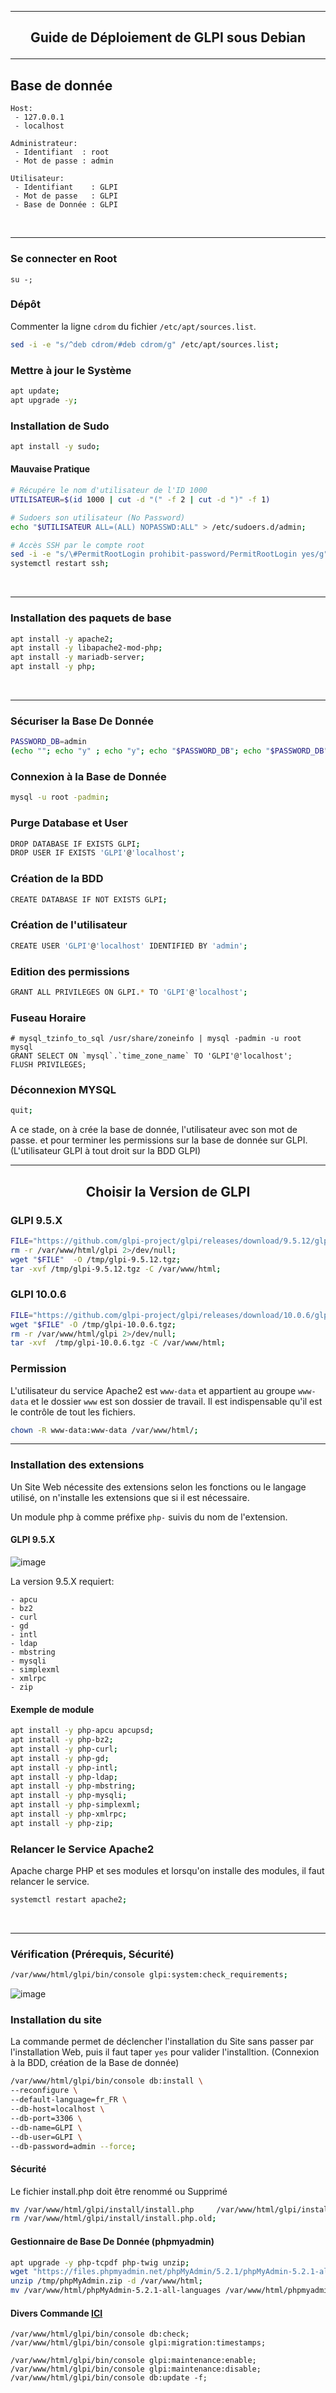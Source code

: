 ----------------------------------------------------------------------------------------------------------------------------------------------------------------------------------------------------
## <p align='center'> Guide de Déploiement de GLPI sous Debian </p>

----------------------------------------------------------------------------------------------------------------------------------------------------------------------------------------------------
## Base de donnée
```
Host:
 - 127.0.0.1
 - localhost

Administrateur:
 - Identifiant  : root
 - Mot de passe : admin

Utilisateur:
 - Identifiant    : GLPI
 - Mot de passe   : GLPI
 - Base de Donnée : GLPI
```
<br />

----------------------------------------------------------------------------------------------------------------------------------------------------------------------------------------------------
### Se connecter en Root
```
su -;
```

### Dépôt
Commenter la ligne `cdrom` du fichier `/etc/apt/sources.list`.

```bash
sed -i -e "s/^deb cdrom/#deb cdrom/g" /etc/apt/sources.list;
```

### Mettre à jour le Système
```bash
apt update;
apt upgrade -y;
```

### Installation de Sudo
```bash
apt install -y sudo;
```

#### Mauvaise Pratique
```bash
# Récupére le nom d'utilisateur de l'ID 1000
UTILISATEUR=$(id 1000 | cut -d "(" -f 2 | cut -d ")" -f 1)

# Sudoers son utilisateur (No Password)
echo "$UTILISATEUR ALL=(ALL) NOPASSWD:ALL" > /etc/sudoers.d/admin;

# Accès SSH par le compte root
sed -i -e "s/\#PermitRootLogin prohibit-password/PermitRootLogin yes/g" /etc/ssh/sshd_config;
systemctl restart ssh;
```
<br />

----------------------------------------------------------------------------------------------------------------------------------------------------------------------------------------------------
### Installation des paquets de base
```bash
apt install -y apache2;
apt install -y libapache2-mod-php;
apt install -y mariadb-server;
apt install -y php;
```
<br />

----------------------------------------------------------------------------------------------------------------------------------------------------------------------------------------------------
### Sécuriser la Base De Donnée
```bash
PASSWORD_DB=admin
(echo ""; echo "y" ; echo "y"; echo "$PASSWORD_DB"; echo "$PASSWORD_DB"; echo "y"; echo "y"; echo "y"; echo "y") | mysql_secure_installation;
```

### Connexion à la Base de Donnée
```bash
mysql -u root -padmin;
```

### Purge Database et User
```bash
DROP DATABASE IF EXISTS GLPI;
DROP USER IF EXISTS 'GLPI'@'localhost';
```

### Création de la BDD
```bash
CREATE DATABASE IF NOT EXISTS GLPI;
```

### Création de l'utilisateur
```bash
CREATE USER 'GLPI'@'localhost' IDENTIFIED BY 'admin';
```

### Edition des permissions
```bash
GRANT ALL PRIVILEGES ON GLPI.* TO 'GLPI'@'localhost';
```

### Fuseau Horaire
```
# mysql_tzinfo_to_sql /usr/share/zoneinfo | mysql -padmin -u root mysql
GRANT SELECT ON `mysql`.`time_zone_name` TO 'GLPI'@'localhost';
FLUSH PRIVILEGES;
```

### Déconnexion MYSQL
```bash
quit;
```


A ce stade, on à crée la base de donnée, l'utilisateur avec son mot de passe. et pour terminer les permissions sur la base de donnée sur GLPI.  (L'utilisateur GLPI à tout droit sur la BDD GLPI)

<r />

----------------------------------------------------------------------------------------------------------------------------------------------------------------------------------------------------
## <p align='center'> Choisir la Version de GLPI </p>

### GLPI 9.5.X
```bash
FILE="https://github.com/glpi-project/glpi/releases/download/9.5.12/glpi-9.5.12.tgz"
rm -r /var/www/html/glpi 2>/dev/null;
wget "$FILE"  -O /tmp/glpi-9.5.12.tgz;
tar -xvf /tmp/glpi-9.5.12.tgz -C /var/www/html;
```

### GLPI 10.0.6
```bash
FILE="https://github.com/glpi-project/glpi/releases/download/10.0.6/glpi-10.0.6.tgz"
wget "$FILE" -O /tmp/glpi-10.0.6.tgz;
rm -r /var/www/html/glpi 2>/dev/null;
tar -xvf  /tmp/glpi-10.0.6.tgz -C /var/www/html;
```

### Permission
L'utilisateur du service Apache2 est `www-data` et appartient au groupe `www-data` et le dossier `www` est son dossier de travail. Il est indispensable qu'il est le contrôle de tout les fichiers.
```bash
chown -R www-data:www-data /var/www/html/;
```

----------------------------------------------------------------------------------------------------------------------------------------------------------------------------------------------------
### Installation des extensions
Un Site Web nécessite des extensions selon les fonctions ou le langage utilisé, on n'installe les extensions que si il est nécessaire.

Un module php à comme préfixe `php-` suivis du nom de l'extension.


#### GLPI 9.5.X
![image](https://user-images.githubusercontent.com/35907/236466165-1fd9544b-9ca5-4bef-b147-7b7c533136c5.png)

La version 9.5.X requiert: 
```
- apcu
- bz2
- curl
- gd
- intl
- ldap
- mbstring
- mysqli
- simplexml
- xmlrpc
- zip
```

#### Exemple de module
```bash
apt install -y php-apcu apcupsd;
apt install -y php-bz2;
apt install -y php-curl;
apt install -y php-gd;
apt install -y php-intl;
apt install -y php-ldap;
apt install -y php-mbstring;
apt install -y php-mysqli;
apt install -y php-simplexml;
apt install -y php-xmlrpc;
apt install -y php-zip;
```


### Relancer le Service Apache2
Apache charge PHP et ses modules et lorsqu'on installe des modules, il faut relancer le service.
```bash
systemctl restart apache2;
```
<br />

----------------------------------------------------------------------------------------------------------------------------------------------------------------------------------------------------
### Vérification (Prérequis, Sécurité)
```bash
/var/www/html/glpi/bin/console glpi:system:check_requirements;
```

![image](https://user-images.githubusercontent.com/35907/236469772-68412a28-12dc-4a62-b6b2-35f503c053a3.png)


### Installation du site
La commande permet de déclencher l'installation du Site sans passer par l'installation Web, puis il faut taper `yes` pour valider l'installtion. (Connexion à la BDD, création de la Base de donnée)
```bash
/var/www/html/glpi/bin/console db:install \
--reconfigure \
--default-language=fr_FR \
--db-host=localhost \
--db-port=3306 \
--db-name=GLPI \
--db-user=GLPI \
--db-password=admin --force;
```


#### Sécurité
Le fichier install.php doit être renommé ou Supprimé
```bash
mv /var/www/html/glpi/install/install.php     /var/www/html/glpi/install/install.php.old;
rm /var/www/html/glpi/install/install.php.old;
```

#### Gestionnaire de Base De Donnée (phpmyadmin)
```bash
apt upgrade -y php-tcpdf php-twig unzip;
wget "https://files.phpmyadmin.net/phpMyAdmin/5.2.1/phpMyAdmin-5.2.1-all-languages.zip" -O  /tmp/phpMyAdmin.zip;
unzip /tmp/phpMyAdmin.zip -d /var/www/html;
mv /var/www/html/phpMyAdmin-5.2.1-all-languages /var/www/html/phpmyadmin;
```



#### Divers Commande [ICI](https://glpi-install.readthedocs.io/fr/develop/command-line.html#cdline-install)
```
/var/www/html/glpi/bin/console db:check;
/var/www/html/glpi/bin/console glpi:migration:timestamps;

/var/www/html/glpi/bin/console glpi:maintenance:enable;
/var/www/html/glpi/bin/console glpi:maintenance:disable;
/var/www/html/glpi/bin/console db:update -f;
```


